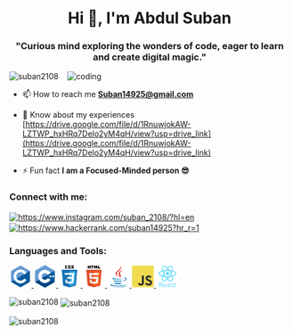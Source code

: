 <h1 align="center">Hi 👋, I'm Abdul Suban</h1>
<h3 align="center">"Curious mind exploring the wonders of code, eager to learn and create digital magic."</h3>
<img align="right" alt="coding" width="400" src="https://i.pinimg.com/originals/81/17/8b/81178b47a8598f0c81c4799f2cdd4057.gif">
<p align="left"> <img src="https://komarev.com/ghpvc/?username=suban2108&label=Profile%20views&color=0e75b6&style=flat" alt="suban2108" /> </p>

- 📫 How to reach me **Suban14925@gmail.com**

- 📄 Know about my experiences [https://drive.google.com/file/d/1RnuwjokAW-LZTWP_hxHRq7Delo2yM4qH/view?usp=drive_link](https://drive.google.com/file/d/1RnuwjokAW-LZTWP_hxHRq7Delo2yM4qH/view?usp=drive_link)

- ⚡ Fun fact **I am a Focused-Minded person 😎**

<h3 align="left">Connect with me:</h3>
<p align="left">
<a href="https://instagram.com/https://www.instagram.com/suban_2108/?hl=en" target="blank"><img align="center" src="https://raw.githubusercontent.com/rahuldkjain/github-profile-readme-generator/master/src/images/icons/Social/instagram.svg" alt="https://www.instagram.com/suban_2108/?hl=en" height="30" width="40" /></a>
<a href="https://www.hackerrank.com/https://www.hackerrank.com/suban14925?hr_r=1" target="blank"><img align="center" src="https://raw.githubusercontent.com/rahuldkjain/github-profile-readme-generator/master/src/images/icons/Social/hackerrank.svg" alt="https://www.hackerrank.com/suban14925?hr_r=1" height="30" width="40" /></a>
</p>

<h3 align="left">Languages and Tools:</h3>
<p align="left"> <a href="https://www.cprogramming.com/" target="_blank" rel="noreferrer"> <img src="https://raw.githubusercontent.com/devicons/devicon/master/icons/c/c-original.svg" alt="c" width="40" height="40"/> </a> <a href="https://www.w3schools.com/cpp/" target="_blank" rel="noreferrer"> <img src="https://raw.githubusercontent.com/devicons/devicon/master/icons/cplusplus/cplusplus-original.svg" alt="cplusplus" width="40" height="40"/> </a> <a href="https://www.w3schools.com/css/" target="_blank" rel="noreferrer"> <img src="https://raw.githubusercontent.com/devicons/devicon/master/icons/css3/css3-original-wordmark.svg" alt="css3" width="40" height="40"/> </a> <a href="https://www.w3.org/html/" target="_blank" rel="noreferrer"> <img src="https://raw.githubusercontent.com/devicons/devicon/master/icons/html5/html5-original-wordmark.svg" alt="html5" width="40" height="40"/> </a> <a href="https://www.java.com" target="_blank" rel="noreferrer"> <img src="https://raw.githubusercontent.com/devicons/devicon/master/icons/java/java-original.svg" alt="java" width="40" height="40"/> </a> <a href="https://developer.mozilla.org/en-US/docs/Web/JavaScript" target="_blank" rel="noreferrer"> <img src="https://raw.githubusercontent.com/devicons/devicon/master/icons/javascript/javascript-original.svg" alt="javascript" width="40" height="40"/> </a> <a href="https://reactjs.org/" target="_blank" rel="noreferrer"> <img src="https://raw.githubusercontent.com/devicons/devicon/master/icons/react/react-original-wordmark.svg" alt="react" width="40" height="40"/> </a> </p>

<p><img align="left" src="https://github-readme-stats.vercel.app/api/top-langs?username=suban2108&show_icons=true&locale=en&layout=compact" alt="suban2108" /></p>

<p>&nbsp;<img align="center" src="https://github-readme-stats.vercel.app/api?username=suban2108&show_icons=true&locale=en" alt="suban2108" /></p>

<p><img align="center" src="https://github-readme-streak-stats.herokuapp.com/?user=suban2108&" alt="suban2108" /></p>
